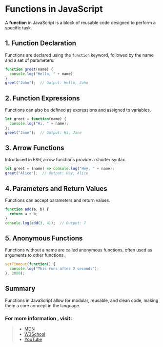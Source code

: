 # Functions in JavaScript

A **function** in JavaScript is a block of reusable code designed to perform a specific task.

## 1. Function Declaration

Functions are declared using the `function` keyword, followed by the name and a set of parameters.

```js
function greet(name) {
  console.log("Hello, " + name);
}
greet("John");  // Output: Hello, John
```

## 2. Function Expressions

Functions can also be defined as expressions and assigned to variables.

```js
let greet = function(name) {
  console.log("Hi, " + name);
};
greet("Jane");  // Output: Hi, Jane
```

## 3. Arrow Functions

Introduced in ES6, arrow functions provide a shorter syntax.

```js
let greet = (name) => console.log("Hey, " + name);
greet("Alice");  // Output: Hey, Alice
```

## 4. Parameters and Return Values

Functions can accept parameters and return values.

```js
function add(a, b) {
  return a + b;
}
console.log(add(3, 4));  // Output: 7
```

## 5. Anonymous Functions

Functions without a name are called anonymous functions, often used as arguments to other functions.

```js
setTimeout(function() {
  console.log("This runs after 2 seconds");
}, 2000);
```

## Summary

Functions in JavaScript allow for modular, reusable, and clean code, making them a core concept in the language.


### For more information , visit: 
> - [MDN](https://developer.mozilla.org/en-US/docs/Web/JavaScript/Guide/Functions)
> - [W3School](https://www.w3schools.com/js/js_functions.asp?goalId=77926566-cd44-48e3-b935-2da139e4f98a)
> - [YouTube](https://www.youtube.com/watch?v=htufr8nVeu4&list=PLfEr2kn3s-br9ZFmejfLhAgMbGgbpdof8&index=69)